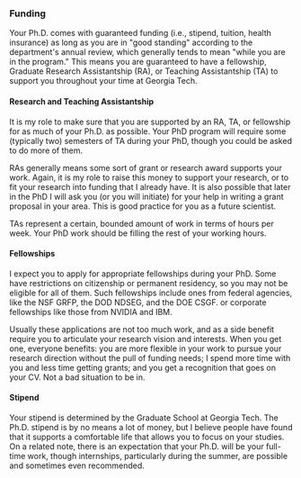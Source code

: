 ### Funding

Your Ph.D. comes with guaranteed funding (i.e., stipend, tuition, health insurance) as long as you are in "good standing" according to the department's annual review, which generally tends to mean "while you are in the program."
This means you are guaranteed to have a fellowship, Graduate Research Assistantship (RA), or Teaching Assistantship (TA) to support you throughout your time at Georgia Tech. 

#### Research and Teaching Assistantship 

It is my role to make sure that you are supported by an RA, TA, or fellowship for as much of your Ph.D. as possible.
Your PhD program will require some (typically two) semesters of TA during your PhD, though you could be asked to do more of them.

RAs generally means some sort of grant or research award supports your work.
Again, it is my role to raise this money to support your research, or to fit your research into funding that I already have.
It is also possible that later in the PhD I will ask you (or you will initiate) for your help in writing a grant proposal in your area.
This is good practice for you as a future scientist.
 
TAs represent a certain, bounded amount of work in terms of hours per week.
Your PhD work should be filling the rest of your working hours.

#### Fellowships

I expect you to apply for appropriate fellowships during your PhD.
Some have restrictions on citizenship or permanent residency, so you may not be eligible for all of them.
Such fellowships include ones from federal agencies, like the NSF GRFP, the DOD NDSEG, and the DOE CSGF. or corporate fellowships like those from NVIDIA and IBM.

Usually these applications are not too much work, and as a side benefit require you to articulate your research vision and interests.
When you get one, everyone benefits: you are more flexible in your work to pursue your research direction without the pull of funding needs; I spend more time with you and less time getting grants; and you get a recognition that goes on your CV.
Not a bad situation to be in.
 
#### Stipend

Your stipend is determined by the Graduate School at Georgia Tech.
The Ph.D. stipend is by no means a lot of money, but I believe people have found that it supports a comfortable life that allows you to focus on your studies.
On a related note, there is an expectation that your Ph.D. will be your full-time work, though internships, particularly during the summer, are possible and sometimes even recommended.

